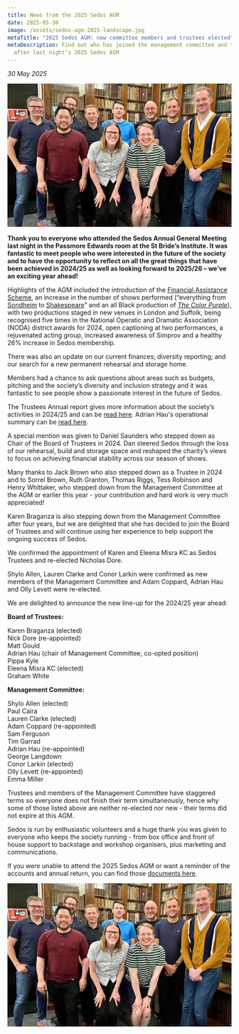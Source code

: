 ```yaml
---
title: News from the 2025 Sedos AGM
date: 2025-05-30
image: /assets/sedos-agm-2025-landscape.jpg
metaTitle: "2025 Sedos AGM: new committee members and trustees elected"
metaDescription: Find out who has joined the management committee and trustees
  after last night’s 2025 Sedos AGM
---
```

*30 May 2025*

![](/assets/sedos-agm-2025-landscape.jpg "Some of the attendees of the 2025 Sedos AGM, including members of the Trustees and Management Committee")

**Thank you to everyone who attended the Sedos Annual General Meeting last night in the Passmore Edwards room at the St Bride’s Institute. It was fantastic to meet people who were interested in the future of the society and to have the opportunity to reflect on all the great things that have been achieved in 2024/25 as well as looking forward to 2025/26 – we’ve an exciting year ahead!**

Highlights of the AGM included the introduction of the [Financial Assistance Scheme](https://www.sedos.co.uk/about/financial-assistance-scheme), an increase in the number of shows performed (“everything from [Sondheim](https://www.sedos.co.uk/shows/2024-sunday-in-the-park-with-george) to [Shakespeare](https://www.sedos.co.uk/shows/2024-richard-iii)” and an all Black production of *[The Color Purple](https://www.sedos.co.uk/shows/2024-the-color-purple)*), with two productions staged in new venues in London and Suffolk, being recognised five times in the National Operatic and Dramatic Association (NODA) district awards for 2024, open captioning at two performances, a rejuvenated acting group, increased awareness of Simprov and a healthy 26% increase in Sedos membership.

There was also an update on our current finances; diversity reporting; and our search for a new permanent rehearsal and storage home.

Members had a chance to ask questions about areas such as budgets, pitching and the society’s diversity and inclusion strategy and it was fantastic to see people show a passionate interest in the future of Sedos.

The Trustees Annual report gives more information about the society’s activities in 2024/25 and can be [read here](https://drive.google.com/file/d/1TAs_s0oKBnmUeDpTJA8UOa4kjUD74Cm6/view?usp=drive_link). Adrian Hau's operational summary can be [read here](https://drive.google.com/file/d/1nvtmqn2WJtfgKlAld8jOPf94R4Z0bhqE/view?usp=sharing).

A special mention was given to Daniel Saunders who stepped down as Chair of the Board of Trustees in 2024. Dan steered Sedos through the loss of our rehearsal, build and storage space and reshaped the charity’s views to focus on achieving financial stability across our season of shows.

Many thanks to Jack Brown who also stepped down as a Trustee in 2024 and to Sorrel Brown, Ruth Granton, Thomas Riggs, Tess Robinson and Henry Whittaker, who stepped down from the Management Committee at the AGM or earlier this year - your contribution and hard work is very much appreciated! 

Karen Braganza is also stepping down from the Management Committee after four years, but we are delighted that she has decided to join the Board of Trustees and will continue using her experience to help support the ongoing success of Sedos.

We confirmed the appointment of Karen and Eleena Misra KC as Sedos Trustees and re-elected Nicholas Dore. 

Shylo Allen, Lauren Clarke and Conor Larkin were confirmed as new members of the Management Committee and Adam Coppard, Adrian Hau and Olly Levett were re-elected. 

We are delighted to announce the new line-up for the 2024/25 year ahead:

**Board of Trustees:**

Karen Braganza (elected)\
Nick Dore (re-appointed)\
Matt Gould \
Adrian Hau (chair of Management Committee, co-opted position)\
Pippa Kyle \
Eleena Misra KC (elected)\
Graham White

**Management Committee:**

Shylo Allen (elected)\
Paul Caira\
Lauren Clarke (elected)\
Adam Coppard (re-appointed)\
Sam Ferguson\
Tim Garrad\
Adrian Hau (re-appointed)\
George Langdown\
Conor Larkin (elected)\
Olly Levett (re-appointed)\
Emma Miller

Trustees and members of the Management Committee have staggered terms so everyone does not finish their term simultaneously, hence why some of those listed above are neither re-elected nor new - their terms did not expire at this AGM.

Sedos is run by enthusiastic volunteers and a huge thank you was given to everyone who keeps the society running - from box office and front of house support to backstage and workshop organisers, plus marketing and communications.

If you were unable to attend the 2025 Sedos AGM or want a reminder of the accounts and annual return, you can find those [documents here](https://drive.google.com/drive/u/0/folders/1LFFj0HVJBsG9P-rgQynZU26WGk0mlyh0).

![](/assets/sedos-agm-2025-landscape.jpg "Some of the attendees of the 2025 Sedos AGM, including members of the Trustees and Management Committee")
